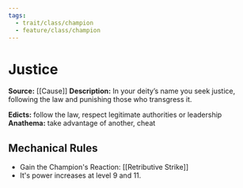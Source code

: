 ```yaml
---
tags:
  - trait/class/champion
  - feature/class/champion
---
```

# Justice

**Source:** [[Cause]]
**Description:** In your deity’s name you seek justice, following the law and punishing those who transgress it.  

**Edicts:** follow the law, respect legitimate authorities or leadership
**Anathema:** take advantage of another, cheat

## Mechanical Rules

- Gain the Champion's Reaction: [[Retributive Strike]]
- It's power increases at level 9 and 11.